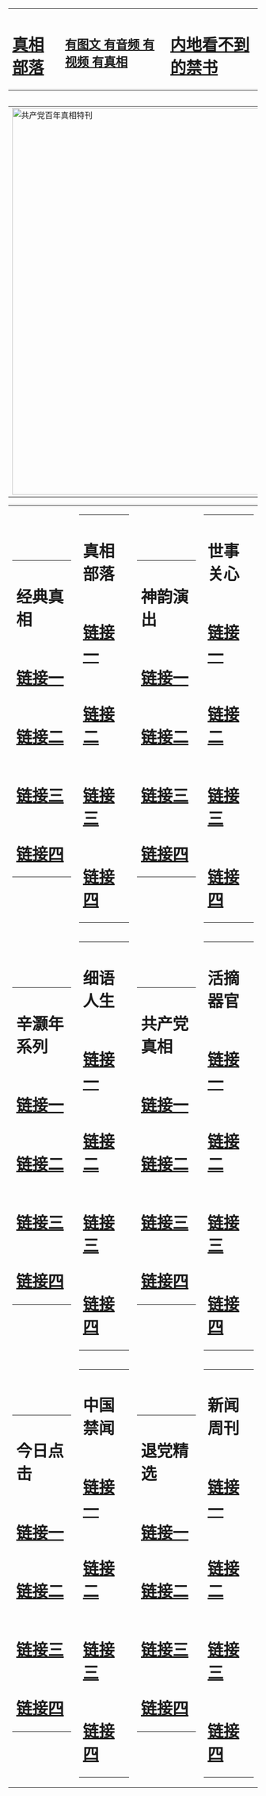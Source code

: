 <table><tr><td><H1><a href="http://t.cn/Ra2Gtrt">真相部落</a></H1></td><td><H2><a href="http://t.cn/RXHd5A4">有图文 有音频 有视频 有真相</a></H2><td><H1><a href="http://t.cn/Ra2Gfwu"> 内地看不到的禁书</a></H1></td></table><table><table><tr><td><a href="http://t.cn/Ra2G2Fv"><img src="http://5515.n38.seyyah360.com/zx/bngcd/gcdbnzx.jpg" width="780"  border="0" alt="共产党百年真相特刊"></a></td></tr></table><table><tr><td><table><tr><td ><h1>经典真相</h1></td></tr><tr><td><h1>  <a href="http://t.cn/Raz8dpx" target=_blank>链接一</a>  </h1></td></tr><tr><td><h1>  <a href="http://t.cn/Raz8dxl" target=_blank>链接二</a>  </h1></td></tr><tr><td><h1>  <a href="http://t.cn/RXgSGCP" target=_blank>链接三</a>  </h1></td></tr><tr><td><h1>  <a href="http://po.st/dU57SD" target=_blank>链接四</a>  </h1></td></tr></table></td><td><table><tr><td ><h1>真相部落</h1></td></tr><tr><td><h1>  <a href="http://t.cn/RXHdwZ9" target=_blank>链接一</a>  </h1></td></tr><tr><td><h1>  <a href="http://t.cn/RXEW2OW" target=_blank>链接二</a>  </h1></td></tr><tr><td><h1>  <a href="http://po.st/crYXrN" target=_blank>链接三</a>  </h1></td></tr><tr><td><h1>  <a href="http://po.st/gSEgCw" target=_blank>链接四</a>  </h1></td></tr></table></td><td><table><tr><td ><h1>神韵演出</h1></td></tr><tr><td><h1>  <a href="http://t.cn/RazQw3K" target=_blank>链接一</a>  </h1></td></tr><tr><td><h1>  <a href="http://t.cn/Ra2GVZy" target=_blank>链接二</a>  </h1></td></tr><tr><td><h1>  <a href="http://t.cn/RXHd5Cl" target=_blank>链接三</a>  </h1></td></tr><tr><td><h1>  <a href="http://po.st/zsNjwo" target=_blank>链接四</a>  </h1></td></tr></table></td><td><table><tr><td ><h1>世事关心</h1></td></tr><tr><td><h1>  <a href="http://t.cn/RazQAAn" target=_blank>链接一</a>  </h1></td></tr><tr><td><h1>  <a href="http://t.cn/RXHdwCd" target=_blank>链接二</a>  </h1></td></tr><tr><td><h1>  <a href="http://po.st/z4UQVa" target=_blank>链接三</a>  </h1></td></tr><tr><td><h1>  <a href="http://po.st/0PCOQT" target=_blank>链接四</a>  </h1></td></tr></table></td></tr><tr><td><table><tr><td ><h1>辛灏年系列</h1></td></tr><tr><td><h1>  <a href="http://t.cn/Ra2Gf7w" target=_blank>链接一</a>  </h1></td></tr><tr><td><h1>  <a href="http://t.cn/RXEOseu" target=_blank>链接二</a>  </h1></td></tr><tr><td><h1>  <a href="http://t.cn/RXEWbOe" target=_blank>链接三</a>  </h1></td></tr><tr><td><h1>  <a href="http://po.st/SE041i" target=_blank>链接四</a>  </h1></td></tr></table></td><td><table><tr><td ><h1>细语人生</h1></td></tr><tr><td><h1>  <a href="http://t.cn/RXHdtpO" target=_blank>链接一</a>  </h1></td></tr><tr><td><h1>  <a href="http://t.cn/RXgSClr" target=_blank>链接二</a>  </h1></td></tr><tr><td><h1>  <a href="http://po.st/jXtnwF" target=_blank>链接三</a>  </h1></td></tr><tr><td><h1>  <a href="http://po.st/jXtnwF" target=_blank>链接四</a>  </h1></td></tr></table></td><td><table><tr><td ><h1>共产党真相</h1></td></tr><tr><td><h1>  <a href="http://t.cn/Ra2G2Fv" target=_blank>链接一</a>  </h1></td></tr><tr><td><h1>  <a href="http://t.cn/Ra2GIK6" target=_blank>链接二</a>  </h1></td></tr><tr><td><h1>  <a href="http://po.st/RVgqv7" target=_blank>链接三</a>  </h1></td></tr><tr><td><h1>  <a href="http://po.st/CAYWk3" target=_blank>链接四</a>  </h1></td></tr></table></td><td><table><tr><td ><h1>活摘器官</h1></td></tr><tr><td><h1>  <a href="http://t.cn/RXHd2Jx" target=_blank>链接一</a>  </h1></td></tr><tr><td><h1>  <a href="http://t.cn/RXHd22k" target=_blank>链接二</a>  </h1></td></tr><tr><td><h1>  <a href="http://po.st/AV7cTb" target=_blank>链接三</a>  </h1></td></tr><tr><td><h1>  <a href="http://t.cn/RaAlUiw" target=_blank>链接四</a>  </h1></td></tr></table></td></tr><tr><td><table><tr><td ><h1>今日点击</h1></td></tr><tr><td><h1>  <a href="http://t.cn/Ra2Gx8B" target=_blank>链接一</a>  </h1></td></tr><tr><td><h1>  <a href="http://t.cn/Ra2Gx3n" target=_blank>链接二</a>  </h1></td></tr><tr><td><h1>  <a href="http://po.st/jpLfO5" target=_blank>链接三</a>  </h1></td></tr><tr><td><h1>  <a href="http://t.cn/Raz8eTS" target=_blank>链接四</a>  </h1></td></tr></table></td><td><table><tr><td ><h1>中国禁闻</h1></td></tr><tr><td><h1>  <a href="http://t.cn/RXHdGc6" target=_blank>链接一</a>  </h1></td></tr><tr><td><h1>  <a href="http://t.cn/RXHd2g9" target=_blank>链接二</a>  </h1></td></tr><tr><td><h1>  <a href="http://po.st/5lN2ZD" target=_blank>链接三</a>  </h1></td></tr><tr><td><h1>  <a href="http://t.cn/Ra2G6vR" target=_blank>链接四</a>  </h1></td></tr></table></td><td><table><tr><td ><h1>退党精选</h1></td></tr><tr><td><h1>  <a href="http://t.cn/Raz8rRH" target=_blank>链接一</a>  </h1></td></tr><tr><td><h1>  <a href="http://t.cn/RXHdLx6" target=_blank>链接二</a>  </h1></td></tr><tr><td><h1>  <a href="http://po.st/ogJoqh" target=_blank>链接三</a>  </h1></td></tr><tr><td><h1>  <a href="http://po.st/ad93Fo" target=_blank>链接四</a>  </h1></td></tr></table></td><td><table><tr><td ><h1>新闻周刊</h1></td></tr><tr><td><h1>  <a href="http://t.cn/RXEWtkj" target=_blank>链接一</a>  </h1></td></tr><tr><td><h1>  <a href="http://t.cn/RXHdVsE" target=_blank>链接二</a>  </h1></td></tr><tr><td><h1>  <a href="http://po.st/DaZTWn" target=_blank>链接三</a>  </h1></td></tr><tr><td><h1>  <a href="http://po.st/TRk04x" target=_blank>链接四</a>  </h1></td></tr></table></td></tr></table>
